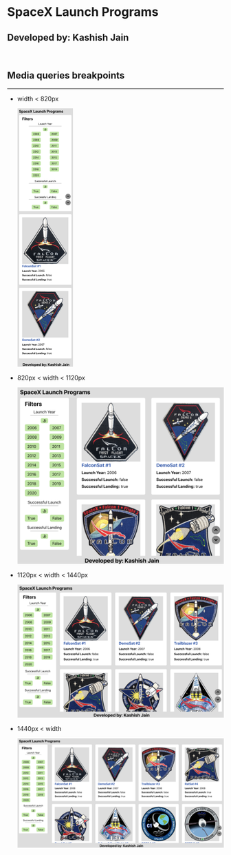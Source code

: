 # SpaceX Launch Programs

## <strong>Developed by:</strong> Kashish Jain

<br />

## Media queries breakpoints

<hr />

- width < 820px

  <img height="600" src="screenshots/820.png" alt="screenshot">

- 820px < width < 1120px

    <img src="screenshots/1120.png" alt="screenshot">

- 1120px < width < 1440px

    <img src="screenshots/1440.png" alt="screenshot">

- 1440px < width

    <img src="screenshots/max.png" alt="screenshot">
